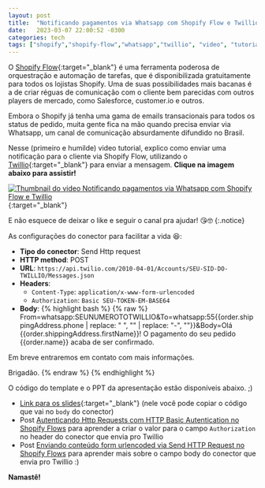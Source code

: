 ```yaml
---
layout: post
title:  "Notificando pagamentos via Whatsapp com Shopify Flow e Twillio"
date:   2023-03-07 22:00:52 -0300
categories: tech
tags: ["shopify","shopify-flow","whatsapp","twillio", "video", "tutorial"]
---
```


O [Shopify Flow](https://shopify.dev/docs/apps/flow){:target="_blank"} é uma ferramenta poderosa de orquestração e automação de tarefas, que é disponibilizada gratuitamente para todos os lojistas Shopify. Uma de suas possibilidades mais bacanas é a de criar réguas de comunicação com o cliente bem parecidas com outros players de mercado, como Salesforce, customer.io e outros.

Embora o Shopify já tenha uma gama de emails transacionais para todos os status de pedido, muita gente fica na mão quando precisa enviar via Whatsapp, um canal de comunicação absurdamente difundido no Brasil.

Nesse (primeiro e humilde) video tutorial, explico como enviar uma notificação para o cliente via Shopify Flow, utilizando o [Twillio](https://www.twilio.com/pt-br/){:target="_blank"} para enviar a mensagem. **Clique na imagem abaixo para assistir!**

[![Thumbnail do video Notificando pagamentos via Whatsapp com Shopify Flow e Twillio](https://img.youtube.com/vi/vsV9Th810Nc/0.jpg)](https://www.youtube.com/watch?v=vsV9Th810Nc){:target="_blank"}

E não esquece de deixar o like e seguir o canal pra ajudar! 😘🤓
{:.notice}

As configurações do conector para facilitar a vida 😆:

* **Tipo do conector**: Send Http request
* **HTTP method**: POST
* **URL**: `https://api.twilio.com/2010-04-01/Accounts/SEU-SID-DO-TWILLIO/Messages.json`
* **Headers**:
  * `Content-Type`: `application/x-www-form-urlencoded`
  * `Authorization`: `Basic SEU-TOKEN-EM-BASE64`
* **Body**:
  {% highlight bash %}
  {% raw %}
From=whatsapp:SEUNUMEROTOTWILLIO&To=whatsapp:55{{order.shippingAddress.phone | replace: " ", "" | replace: "-", ""}}&Body=Olá {{order.shippingAddress.firstName}}! O pagamento do seu pedido {{order.name}} acaba de ser confirmado.

Em breve entraremos em contato com mais informações.

Brigadão.
{% endraw %}
{% endhighlight %}


O código do template e o PPT da apresentação estão disponíveis abaixo. ;)

* [Link para os slides](/assets/posts/2023/2023-03-07-notificacoes-whatsapp-shopify-flow-twillio/Notificando%20pagamentos%20via%20Whatsapp%20com%20Shopify%20Flow%20e%20Twillio.pdf){:target="_blank"} (nele você pode copiar o código que vai no `body` do conector)
* Post [Autenticando Http Requests com HTTP Basic Autentication no Shopify Flows](https://leohackin.com.br/articles/2023-02/shopify-flow-basic-auth) para aprender a criar o valor para o campo `Authorization` no header do conector que envia pro Twillio
* Post [Enviando conteúdo form urlencoded via Send HTTP Request no Shopify Flows](https://leohackin.com.br/articles/2023-02/shopify-flow-url-encode) para aprender mais sobre o campo body do conector que envia pro Twillio :)

__Namastê!__
